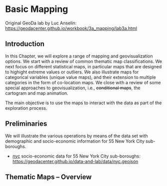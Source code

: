 # Basic Mapping

Original GeoDa lab by Luc Anselin: https://geodacenter.github.io/workbook/3a_mapping/lab3a.html

## Introduction

In this Chapter, we will explore a range of mapping and geovisualization options. We start with a review of common thematic map classifications. We next focus on different statistical maps, in particular maps that are designed to highight extreme values or outliers. We also illustrate maps for categorical variables (unique value maps), and their extension to multiple categories in the form of co-location maps. We close with a review of some special approaches to geovisualization, i.e., ~~conditional maps~~, the cartogram and map animation.

 The main objective is to use the maps to interact with the data as part of the exploration process.

## Preliminaries

We will illustrate the various operations by means of the data set with demographic and socio-economic information for 55 New York City sub-boroughs.

- [nyc](https://geodacenter.github.io/data-and-lab/nyc/) socio-economic data for 55 New York City sub-boroughs: https://geodacenter.github.io/data-and-lab/data/nyc.geojson



## Thematic Maps – Overview

